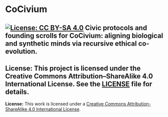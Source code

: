 # CoCivium
[![License: CC BY-SA 4.0](https://img.shields.io/badge/License-CC_BY--SA_4.0-lightgrey.svg)](https://creativecommons.org/licenses/by-sa/4.0/)
Civic protocols and founding scrolls for CoCivium: aligning biological and synthetic minds via recursive ethical co-evolution.
---
**License:** This project is licensed under the Creative Commons Attribution–ShareAlike 4.0 International License. See the [LICENSE](LICENSE) file for details.
---
**License:** This work is licensed under a [Creative Commons Attribution-ShareAlike 4.0 International License](https://creativecommons.org/licenses/by-sa/4.0/).
